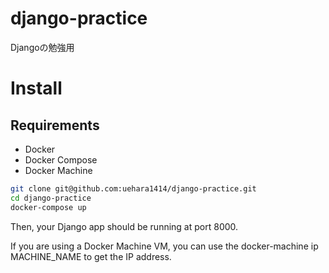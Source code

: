 # django-practice
Djangoの勉強用

# Install
## Requirements
- Docker
- Docker Compose
- Docker Machine

```sh
git clone git@github.com:uehara1414/django-practice.git
cd django-practice
docker-compose up
```

Then, your Django app should be running at port 8000.

If you are using a Docker Machine VM, you can use the docker-machine ip MACHINE_NAME to get the IP address.
